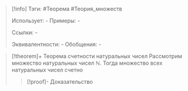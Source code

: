 > [!info]
> Тэги: #Теорема #Теория_множеств 
> 
> Использует: *-*
> Примеры: *-*
> 
> Ссылки: *-*
> 
> Эквивалентности: *-*
> Обобщения: *-*

> [!theorem]+ Теорема счетности натуральных чисел
> Рассмотрим множество натуральных чисел $\mathbb{N}$. Тогда множество всех натуральных чисел счетно
> 
> > [!proof]- Доказательство
> > 
> 